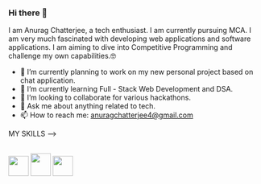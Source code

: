 ### Hi there 👋 
<!--
**anuragnewbie/anuragnewbie** is a ✨ _special_ ✨ repository because its `README.md` (this file) appears on your GitHub profile.

Here are some ideas to get you started: -->

I am Anurag Chatterjee, a tech enthusiast. I am currently pursuing MCA. I am very much fascinated with developing web applications and software applications. 
I am aiming to dive into Competitive Programming and challenge my own capabilities.🤓

- 🔭 I’m currently planning to work on my new personal project based on chat application.
- 🌱 I’m currently learning Full - Stack Web Development and DSA.
- 👯 I’m looking to collaborate for various hackathons.
- 💬 Ask me about anything related to tech.
- 📫 How to reach me: anuragchatterjee4@gmail.com

MY SKILLS --> <br><br>

<img src="https://user-images.githubusercontent.com/50053862/111019082-fdde8b80-83e2-11eb-90a1-fc3e0ca6d150.png" width=40 height=40>                                                                                                                
<img src="https://user-images.githubusercontent.com/50053862/111019178-89581c80-83e3-11eb-9a94-737566e8b53a.png" width=40 height=45>
    
<img src="https://user-images.githubusercontent.com/50053862/111019331-7abe3500-83e4-11eb-9d91-a1c4a1329f2c.png" width=40 height=40>


